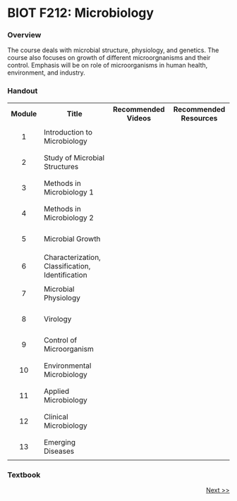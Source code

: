 # BIOT F212: Microbiology
### Overview
<p align = 'justified'> The course deals with microbial structure, physiology, and genetics. The course also focuses on growth of
different microorgnanisms and their control. Emphasis will be on role of microorganisms in human health, environment, and industry. </p>

### Handout
<table>
  <tr>
    <th>Module</th>
    <th>Title</th>
    <th>Recommended Videos</th>
    <th>Recommended Resources</th>
  </tr>
  <tr>
    <td><p align='center'>1</p></td>
    <td>Introduction to Microbiology</td>
  </tr>
  <tr>
    <td><p align='center'>2</p></td>
    <td>Study of Microbial Structures</td>
  </tr>
  <tr>
    <td><p align='center'>3</p></td>
    <td>Methods in Microbiology 1</td>
  </tr>
  <tr>
    <td><p align='center'>4</p></td>
    <td>Methods in Microbiology 2</td>
  </tr>
  <tr>
    <td><p align='center'>5</p></td>
    <td>Microbial Growth</td>
  </tr>
  <tr>
    <td><p align='center'>6</p></td>
    <td>Characterization, Classification, Identification</td>
  </tr>
  <tr>
    <td><p align='center'>7</p></td>
    <td>Microbial Physiology</td>
  </tr>
  <tr>
    <td><p align='center'>8</p></td>
    <td>Virology</td>
  </tr>
  <tr>
    <td><p align='center'>9</p></td>
    <td>Control of Microorganism</td>
  </tr>
  <tr>
    <td><p align='center'>10</p></td>
    <td>Environmental Microbiology</td>
  </tr>
  <tr>
    <td><p align='center'>11</p></td>
    <td>Applied Microbiology</td>
  </tr>
  <tr>
    <td><p align='center'>12</p></td>
    <td>Clinical Microbiology</td>
  </tr>
  <tr>
    <td><p align='center'>13</p></td>
    <td>Emerging Diseases</td>
  </tr>
</table>

### Textbook

<p align="right"><a href='BIOT F215.md'>Next >></a></p>
